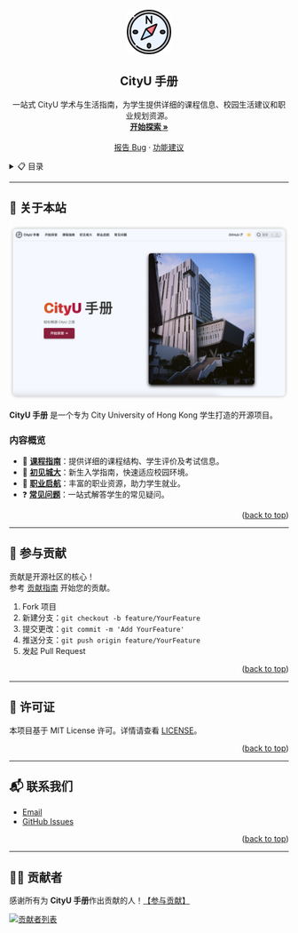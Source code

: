 <a id="readme-top"></a>
<!-- PROJECT SHIELDS -->
[//]: # ([![Contributors][contributors-shield]][contributors-url])

[//]: # ([![Forks][forks-shield]][forks-url])

[//]: # ([![Stargazers][stars-shield]][stars-url])

[//]: # ([![Issues][issues-shield]][issues-url])

[//]: # ([![MIT License][license-shield]][license-url])

<!-- PROJECT LOGO -->
<div align="center">
  <a href="https://penjc.github.io/cityU-navigator/">
    <img src="images/logo.png" alt="Logo" width="80" height="80">
  </a>

<h2 align="center">CityU 手册</h3>

  <p align="center">
    一站式 CityU 学术与生活指南，为学生提供详细的课程信息、校园生活建议和职业规划资源。
    <br />
    <a href="https://penjc.github.io/cityU-navigator/start"><strong>开始探索 »</strong></a>
    <br />
    <br />
    <a href="https://github.com/penjc/cityU-navigator/issues/new?labels=bug&template=bug-report---.md">报告 Bug</a>
    &middot;
    <a href="https://github.com/penjc/cityU-navigator/issues/new?labels=enhancement&template=feature-request---.md">功能建议</a>
  </p>
</div>

<!-- TABLE OF CONTENTS -->
<details>
  <summary>📋 目录</summary>
  <ol>
    <li>
      <a href="#-关于本站">🧐 关于本站</a>
      <ul>
        <li><a href="#内容概览">内容概览</a></li>
      </ul>
    </li>
    <li><a href="#-贡献指南">🤝 参与贡献</a></li>
    <li><a href="#-许可证">📜 许可证</a></li>
    <li><a href="#-联系我们">📬 联系我们</a></li>
    <li><a href="#-贡献者">👨‍💻 贡献者</a></li>
  </ol>
</details>


---

## 🧐 关于本站

[![CityU Navigator Screen Shot][product-screenshot]](https://penjc.github.io/cityU-navigator/)

**CityU 手册** 是一个专为 City University of Hong Kong 学生打造的开源项目。

### 内容概览
- 📘 **[课程指南](https://penjc.github.io/cityU-navigator/docs/courses/intro)**：提供详细的课程结构、学生评价及考试信息。
- 🏫 **[初见城大](https://penjc.github.io/cityU-navigator/docs/welcome/intro)**：新生入学指南，快速适应校园环境。
- 💼 **[职业启航](https://penjc.github.io/cityU-navigator/docs/career/intro)**：丰富的职业资源，助力学生就业。
- ❓ **[常见问题](https://penjc.github.io/cityU-navigator/docs/faq/intro)**：一站式解答学生的常见疑问。

<p align="right">(<a href="#readme-top">back to top</a>)</p>

---

## 🤝 参与贡献

贡献是开源社区的核心！  
参考 [贡献指南](https://penjc.github.io/cityU-navigator/contributing) 开始您的贡献。

1. Fork 项目
2. 新建分支：`git checkout -b feature/YourFeature`
3. 提交更改：`git commit -m 'Add YourFeature'`
4. 推送分支：`git push origin feature/YourFeature`
5. 发起 Pull Request

<p align="right">(<a href="#readme-top">back to top</a>)</p>

---

## 📜 许可证

本项目基于 MIT License 许可。详情请查看 [LICENSE](https://github.com/penjc/cityU-navigator/blob/main/LICENSE)。

<p align="right">(<a href="#readme-top">back to top</a>)</p>

---

## 📬 联系我们

- [Email](mailto:jcpeng3-c@my.cityu.edu.hk)
- [GitHub Issues](https://github.com/penjc/cityU-navigator/issues)

<p align="right">(<a href="#readme-top">back to top</a>)</p>

---

## 👨‍💻 贡献者

感谢所有为 **CityU 手册**作出贡献的人！[【参与贡献】](https://penjc.github.io/cityU-navigator/contributing)

<a href="https://github.com/penjc/cityU-navigator/graphs/contributors">
  <img src="https://contrib.rocks/image?repo=penjc/cityU-navigator" alt="贡献者列表" />
</a>

<!-- MARKDOWN LINKS -->
[contributors-shield]: https://img.shields.io/github/contributors/penjc/cityU-navigator.svg?style=for-the-badge
[contributors-url]: https://github.com/penjc/cityU-navigator/graphs/contributors
[forks-shield]: https://img.shields.io/github/forks/penjc/cityU-navigator.svg?style=for-the-badge
[forks-url]: https://github.com/penjc/cityU-navigator/network/members
[stars-shield]: https://img.shields.io/github/stars/penjc/cityU-navigator.svg?style=for-the-badge
[stars-url]: https://github.com/penjc/cityU-navigator/stargazers
[issues-shield]: https://img.shields.io/github/issues/penjc/cityU-navigator.svg?style=for-the-badge
[issues-url]: https://github.com/penjc/cityU-navigator/issues
[license-shield]: https://img.shields.io/github/license/penjc/cityU-navigator.svg?style=for-the-badge
[license-url]: https://github.com/penjc/cityU-navigator/blob/main/LICENSE
[product-screenshot]: images/screenshot.png